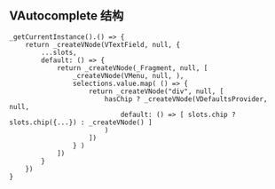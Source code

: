 ## VAutocomplete 结构

	_getCurrentInstance().() => {
		return _createVNode(VTextField, null, {
			...slots,
			default: () => {
				return _createVNode(_Fragment, null, [
					_createVNode(VMenu, null, ),
					selections.value.map( () => {
						return _createVNode("div", null, [
							hasChip ? _createVNode(VDefaultsProvider, null, 
								default: () => [ slots.chip ? slots.chip({...}) : _createVNode() ]
							)
						])
					} )
				])
			}
		})
	}